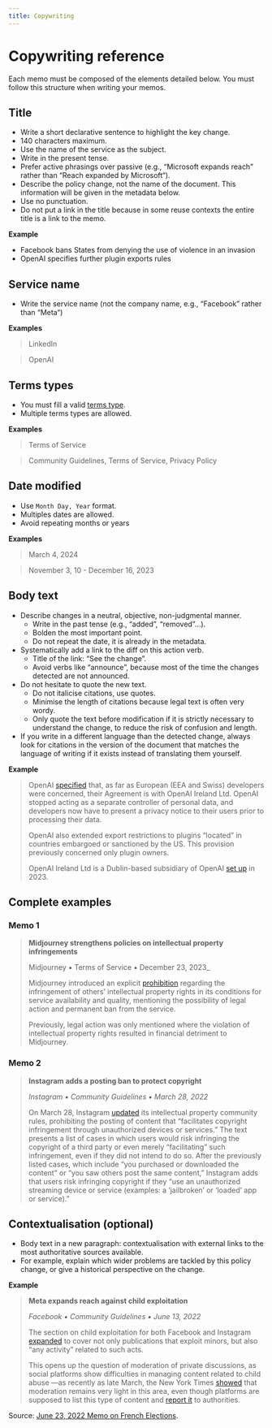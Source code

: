 ```yaml
---
title: Copywriting
---
```


# Copywriting reference

Each memo must be composed of the elements detailed below. You must follow this structure when writing your memos.

## Title

- Write a short declarative sentence to highlight the key change.
- 140 characters maximum.
- Use the name of the service as the subject.
- Write in the present tense.
- Prefer active phrasings over passive (e.g., “Microsoft expands reach” rather than “Reach expanded by Microsoft“).
- Describe the policy change, not the name of the document. This information will be given in the metadata below.
- Use no punctuation.
- Do not put a link in the title because in some reuse contexts the entire title is a link to the memo.

**Example**

- Facebook bans States from denying the use of violence in an invasion
- OpenAI specifies further plugin exports rules

## Service name

- Write the service name (not the company name, e.g., “Facebook” rather than “Meta“)

**Examples**

> LinkedIn

> OpenAI

## Terms types

- You must fill a valid [terms type](https://github.com/OpenTermsArchive/terms-types).
- Multiple terms types are allowed.

**Examples**

> Terms of Service

> Community Guidelines, Terms of Service, Privacy Policy

## Date modified

- Use `Month Day, Year` format.
- Multiples dates are allowed.
- Avoid repeating months or years

**Examples**

> March 4, 2024

> November 3, 10 - December 16, 2023

## Body text

- Describe changes in a neutral, objective, non-judgmental manner.
  - Write in the past tense (e.g., “added”, “removed”…).
  - Bolden the most important point.
  - Do not repeat the date, it is already in the metadata.
- Systematically add a link to the diff on this action verb.
  - Title of the link: “See the change”.
  - Avoid verbs like “announce”, because most of the time the changes detected are not announced.
- Do not hesitate to quote the new text.
  - Do not italicise citations, use quotes.
  - Minimise the length of citations because legal text is often very wordy.
  - Only quote the text before modification if it is strictly necessary to understand the change, to reduce the risk of confusion and length.
- If you write in a different language than the detected change, always look for citations in the version of the document that matches the language of writing if it exists instead of translating them yourself.

**Example**

> OpenAI [specified](https://github.com/OpenTermsArchive/GenAI-versions/commit/30f1df7d18676c57a0ae1c43c3ccdfc264535cb3) that, as far as European (EEA and Swiss) developers were concerned, their Agreement is with OpenAI Ireland Ltd. OpenAI stopped acting as a separate controller of personal data, and developers now have to present a privacy notice to their users prior to processing their data.
>
> OpenAI also extended export restrictions to plugins “located” in countries embargoed or sanctioned by the US. This provision previously concerned only plugin owners.
>
> OpenAI Ireland Ltd is a Dublin-based subsidiary of OpenAI [set up](https://openai.com/blog/introducing-openai-dublin) in 2023.

## Complete examples

### Memo 1

> **Midjourney strengthens policies on intellectual property infringements**
>
> Midjourney ▪ Terms of Service ▪ December 23, 2023_
>
> Midjourney introduced an explicit [prohibition](https://github.com/OpenTermsArchive/GenAI-versions/commit/2cb30a2b4b338a4dffbeab9add8262cec78a3062) regarding the infringement of others’ intellectual property rights in its conditions for service availability and quality, mentioning the possibility of legal action and permanent ban from the service.
>
> Previously, legal action was only mentioned where the violation of intellectual property rights resulted in financial detriment to Midjourney.

### Memo 2

> **Instagram adds a posting ban to protect copyright**
>
> _Instagram ▪ Community Guidelines ▪ March 28, 2022_
>
> On March 28, Instagram [updated](https://github.com/OpenTermsArchive/france-elections-versions/commit/1be4b836e3012344558b60d8f9f871bc42cfa4ca?short_path=c108c01#diff-c108c013f0b8769389f20259465cb81324e805f4334bcda6931344e16f999441) its intellectual property community rules, prohibiting the posting of content that “facilitates copyright infringement through unauthorized devices or services.” The text presents a list of cases in which users would risk infringing the copyright of a third party or even merely “facilitating” such infringement, even if they did not intend to do so. After the previously listed cases, which include “you purchased or downloaded the content” or “you saw others post the same content,” Instagram adds that users risk infringing copyright if they “use an unauthorized streaming device or service (examples: a ‘jailbroken’ or ‘loaded’ app or service).”

## Contextualisation (optional)

- Body text in a new paragraph: contextualisation with external links to the most authoritative sources available.
- For example, explain which wider problems are tackled by this policy change, or give a historical perspective on the change.

**Example**

> **Meta expands reach against child exploitation**
>
> _Facebook ▪ Community Guidelines ▪ June 13, 2022_
>
> The section on child exploitation for both Facebook and Instagram [expanded](https://github.com/OpenTermsArchive/france-elections-versions/commit/0396436542fa7ef8dd8ae4dd02ff0ed5500e08a2) to cover not only publications that exploit minors, but also “any activity” related to such acts.
>
> This opens up the question of moderation of private discussions, as social platforms show difficulties in managing content related to child abuse —as recently as late March, the New York Times [showed](https://www.nytimes.com/2022/03/31/business/meta-child-sexual-abuse.html) that moderation remains very light in this area, even though platforms are supposed to list this type of content and [report it](https://www.theverge.com/2022/3/31/23005576/facebook-content-moderators-child-sexual-abuse-material-csam-policy) to authorities.

Source: [June 23, 2022 Memo on French Elections](https://sh1.sendinblue.com/aijgxqzlolpfe.html).
